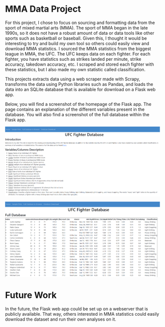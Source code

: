 # MMA Data Project

For this project, I chose to focus on sourcing and formatting data from the sport of mixed martial
arts (MMA). The sport of MMA began in the late 1990s, so it does not have a robust amount of
data or data tools like other sports such as basketball or baseball. Given this, I thought it would
be interesting to try and build my own tool so others could easily view and download MMA
statistics. I sourced the MMA statistics from the biggest league in MMA, the UFC. The UFC
keeps data on each fighter. For each fighter, you have statistics such as strikes landed per minute,
strike accuracy, takedown accuracy, etc. I scraped and stored each fighter with these statistics,
but I also made my own statistic called classification.

This projects extracts data using a web scraper made with Scrapy, transforms the data using Python
libraries such as Pandas, and loads the data into an SQLite database that is available for download on a Flask web app.

Below, you will find a screenshot of the homepage of the Flask app. The page contains an explanation of the different
variables present in the database. You will also find a screenshot of the full database within the Flask app.

![Homepage Screenshot](https://github.com/ccsucic/MMAData/blob/main/MMAData/screenshots/UFCDBHome.PNG)

![Full Database Screenshot](https://github.com/ccsucic/MMAData/blob/main/MMAData/screenshots/UFCDBFullDB.PNG)


# Future Work

In the future, the Flask web app could be set up on a webserver that is publicly available. That
way, others interested in MMA statistics could easily download the dataset and run their own
analyses on it.
